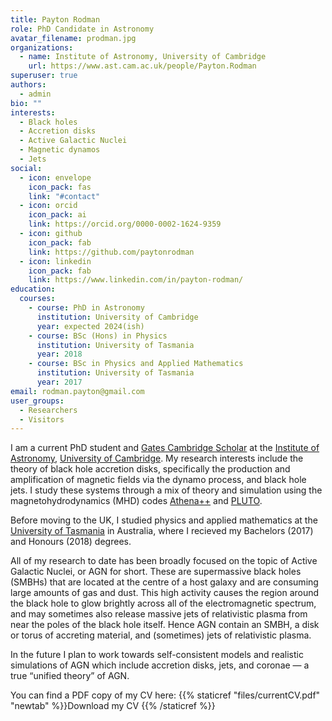 ```yaml
---
title: Payton Rodman
role: PhD Candidate in Astronomy
avatar_filename: prodman.jpg
organizations:
  - name: Institute of Astronomy, University of Cambridge
    url: https://www.ast.cam.ac.uk/people/Payton.Rodman
superuser: true
authors:
  - admin
bio: ""
interests:
  - Black holes
  - Accretion disks
  - Active Galactic Nuclei
  - Magnetic dynamos
  - Jets
social:
  - icon: envelope
    icon_pack: fas
    link: "#contact"
  - icon: orcid
    icon_pack: ai
    link: https://orcid.org/0000-0002-1624-9359
  - icon: github
    icon_pack: fab
    link: https://github.com/paytonrodman
  - icon: linkedin
    icon_pack: fab
    link: https://www.linkedin.com/in/payton-rodman/
education:
  courses:
    - course: PhD in Astronomy
      institution: University of Cambridge
      year: expected 2024(ish)
    - course: BSc (Hons) in Physics
      institution: University of Tasmania
      year: 2018
    - course: BSc in Physics and Applied Mathematics
      institution: University of Tasmania
      year: 2017
email: rodman.payton@gmail.com
user_groups:
  - Researchers
  - Visitors
---
```

I am a current PhD student and [Gates Cambridge Scholar](https://www.gatescambridge.org/) at the [Institute of Astronomy](https://www.ast.cam.ac.uk/), [University of Cambridge](https://www.cam.ac.uk/about-the-university). My research interests include the theory of black hole accretion disks, specifically the production and amplification of magnetic fields via the dynamo process, and black hole jets. I study these systems through a mix of theory and simulation using the magnetohydrodynamics (MHD) codes [Athena++](https://www.athena-astro.app/) and [PLUTO](http://plutocode.ph.unito.it/).

Before moving to the UK, I studied physics and applied mathematics at the [University of Tasmania](https://www.utas.edu.au/) in Australia, where I recieved my Bachelors (2017) and Honours (2018) degrees.

All of my research to date has been broadly focused on the topic of Active Galactic Nuclei, or AGN for short. These are supermassive black holes (SMBHs) that are located at the centre of a host galaxy and are consuming large amounts of gas and dust. This high activity causes the region around the black hole to glow brightly across all of the electromagnetic spectrum, and may sometimes also release massive jets of relativistic plasma from near the poles of the black hole itself. Hence AGN contain an SMBH, a disk or torus of accreting material, and (sometimes) jets of relativistic plasma.

In the future I plan to work towards self-consistent models and realistic simulations of AGN which include accretion disks, jets, and coronae — a true “unified theory” of AGN.

You can find a PDF copy of my CV here: {{% staticref "files/currentCV.pdf" "newtab" %}}Download my CV <i class="fas fa-download" aria-hidden="true"></i>{{% /staticref %}}
